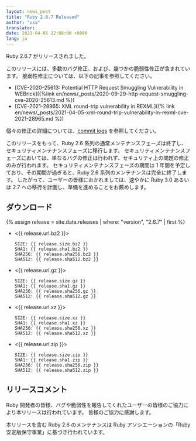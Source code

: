 ```yaml
---
layout: news_post
title: "Ruby 2.6.7 Released"
author: "usa"
translator:
date: 2021-04-05 12:00:00 +0000
lang: ja
---
```


Ruby 2.6.7 がリリースされました。

このリリースには、多数のバグ修正、および、幾つかの脆弱性修正が含まれています。
脆弱性修正については、以下の記事を参照してください。

* [CVE-2020-25613: Potential HTTP Request Smuggling Vulnerability in WEBrick]({%link en/news/_posts/2020-09-29-http-request-smuggling-cve-2020-25613.md %})
* [CVE-2021-28965: XML round-trip vulnerability in REXML]({% link en/news/_posts/2021-04-05-xml-round-trip-vulnerability-in-rexml-cve-2021-28965.md %})

個々の修正の詳細については、[commit logs](https://github.com/ruby/ruby/compare/v2_6_6...v2_6_7) を参照してください。

このリリースをもって、Ruby 2.6 系列の通常メンテナンスフェーズは終了し、セキュリティメンテナンスフェーズに移行します。
セキュリティメンテナンスフェーズにおいては、単なるバグの修正は行われず、セキュリティ上の問題の修正のみが行われます。
セキュリティメンテナンスフェーズの期間は 1 年間を予定しており、その期間が過ぎると、Ruby 2.6 系列のメンテナンスは完全に終了します。
したがって、ユーザーの皆様におかれましては、速やかに Ruby 3.0 あるいは 2.7 への移行を計画し、準備を進めることをお薦めします。

## ダウンロード

{% assign release = site.data.releases | where: "version", "2.6.7" | first %}

* <{{ release.url.bz2 }}>

      SIZE: {{ release.size.bz2 }}
      SHA1: {{ release.sha1.bz2 }}
      SHA256: {{ release.sha256.bz2 }}
      SHA512: {{ release.sha512.bz2 }}

* <{{ release.url.gz }}>

      SIZE: {{ release.size.gz }}
      SHA1: {{ release.sha1.gz }}
      SHA256: {{ release.sha256.gz }}
      SHA512: {{ release.sha512.gz }}

* <{{ release.url.xz }}>

      SIZE: {{ release.size.xz }}
      SHA1: {{ release.sha1.xz }}
      SHA256: {{ release.sha256.xz }}
      SHA512: {{ release.sha512.xz }}

* <{{ release.url.zip }}>

      SIZE: {{ release.size.zip }}
      SHA1: {{ release.sha1.zip }}
      SHA256: {{ release.sha256.zip }}
      SHA512: {{ release.sha512.zip }}

## リリースコメント

Ruby 開発者の皆様、バグや脆弱性を報告してくれたユーザーの皆様のご協力により本リリースは行われています。
皆様のご協力に感謝します。

本リリースを含む Ruby 2.6 のメンテナンスは Ruby アソシエーションの「Ruby 安定版保守事業」に基づき行われています。
